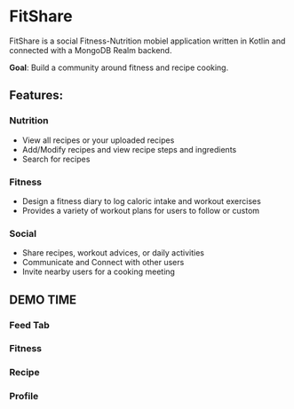 # FitShare
FitShare is a social Fitness-Nutrition mobiel application written in Kotlin and connected with a MongoDB Realm backend.

**Goal**: Build a community around fitness and recipe cooking.

## Features:
### Nutrition
  * View all recipes or your uploaded recipes
  * Add/Modify recipes and view recipe steps and ingredients
  * Search for recipes
### Fitness
  * Design a fitness diary to log caloric intake and workout exercises
  * Provides a variety of workout plans for users to follow or custom
### Social
  * Share recipes, workout advices, or daily activities
  * Communicate and Connect with other users
  * Invite nearby users for a cooking meeting

## DEMO TIME
### Feed Tab

### Fitness

### Recipe

### Profile


